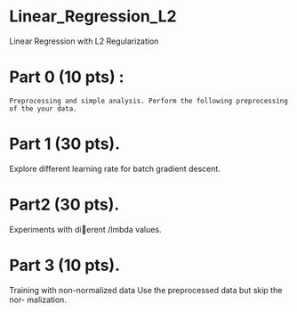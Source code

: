 # Linear_Regression_L2
Linear Regression with L2 Regularization

# Part 0 (10 pts) : 
    Preprocessing and simple analysis. Perform the following preprocessing of the your data.
# Part 1 (30 pts). 
   Explore different learning rate for batch gradient descent. 

# Part2 (30 pts). 
   Experiments with dierent /lmbda values.
 
# Part 3 (10 pts). 
  Training with non-normalized data Use the preprocessed data but skip the nor- malization.
